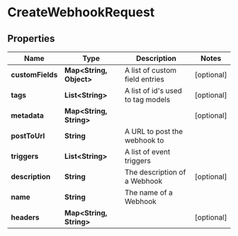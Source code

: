 

# CreateWebhookRequest


## Properties

Name | Type | Description | Notes
------------ | ------------- | ------------- | -------------
**customFields** | **Map&lt;String, Object&gt;** | A list of custom field entries |  [optional]
**tags** | **List&lt;String&gt;** | A list of id&#39;s used to tag models |  [optional]
**metadata** | **Map&lt;String, String&gt;** |  |  [optional]
**postToUrl** | **String** | A URL to post the webhook to | 
**triggers** | **List&lt;String&gt;** | A list of event triggers | 
**description** | **String** | The description of a Webhook |  [optional]
**name** | **String** | The name of a Webhook | 
**headers** | **Map&lt;String, String&gt;** |  |  [optional]



